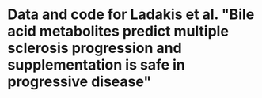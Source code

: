 # Data and code for Ladakis et al. "Bile acid metabolites predict multiple sclerosis progression and supplementation is safe in progressive disease"
